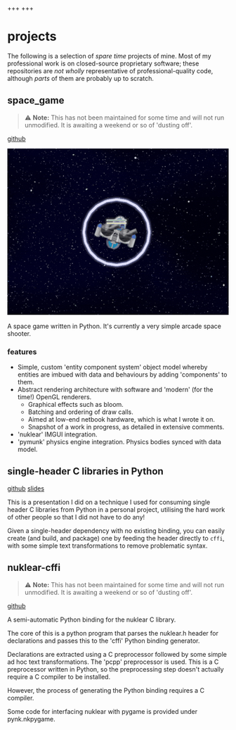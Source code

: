 +++
+++

# projects

The following is a selection of _spare time_ projects of mine. Most of my professional
work is on closed-source proprietary software; these repositories are _not wholly_
representative of professional-quality code, although _parts_ of them are probably
up to scratch.

## space_game

> ⚠️ **Note:** This has not been maintained for some time and
> will not run unmodified. It is awaiting a weekend or so of 'dusting off'.

[github](https://github.com/nathanrw/space_game)

![space_game](space_game.gif)

A space game written in Python. It's currently a very simple arcade space shooter.

### features

- Simple, custom 'entity component system' object model whereby entities are imbued
  with data and behaviours by adding 'components' to them.
- Abstract rendering architecture with software and 'modern' (for the time!) OpenGL renderers.
  - Graphical effects such as bloom.
  - Batching and ordering of draw calls.
  - Aimed at low-end netbook hardware, which is what I wrote it on.
  - Snapshot of a work in progress, as detailed in extensive comments.
- 'nuklear' IMGUI integration.
- 'pymunk' physics engine integration. Physics bodies synced with data model.

## single-header C libraries in Python

[github](https://github.com/nathanrw/single-header-c-libs-in-python) [slides](https://www.nathanrw.dev/single-header-c-libs-in-python/#/)

This is a presentation I did on a technique I used for consuming single header C libraries from Python in a personal project, utilising the hard work of other people so that I did not have to do any!

Given a single-header dependency with no existing binding, you can easily create (and build, and package) one by feeding the header directly to `cffi`, with some simple text transformations to remove problematic syntax.

## nuklear-cffi

> ⚠️ **Note:** This has not been maintained for some time and
> will not run unmodified. It is awaiting a weekend or so of 'dusting off'.

[github](https://github.com/nathanrw/nuklear-cffi)

A semi-automatic Python binding for the nuklear C library.

The core of this is a python program that parses the nuklear.h header for declarations and passes this to the 'cffi' Python binding generator.

Declarations are extracted using a C preprocessor followed by some simple ad hoc text transformations. The 'pcpp' preprocessor is used. This is a C preprocessor written in Python, so the preprocessing step doesn't actually require a C compiler to be installed.

However, the process of generating the Python binding requires a C compiler.

Some code for interfacing nuklear with pygame is provided under pynk.nkpygame.